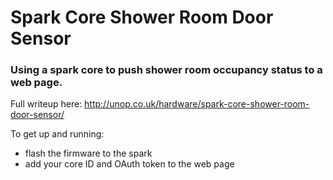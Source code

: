 Spark Core Shower Room Door Sensor
===================

### Using a spark core to push shower room occupancy status to a web page. ###

Full writeup here: http://unop.co.uk/hardware/spark-core-shower-room-door-sensor/

To get up and running: 
- flash the firmware to the spark 
- add your core ID and OAuth token to the web page
